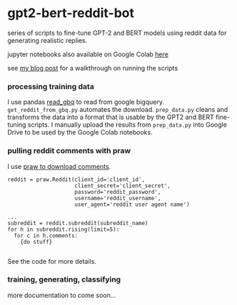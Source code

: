 # gpt2-bert-reddit-bot

series of scripts to fine-tune GPT-2 and BERT models using reddit data for generating realistic replies.

jupyter notebooks also available on Google Colab [here](https://drive.google.com/drive/folders/1by97qt6TBpi_o644uKnYmQE5AJB1ybMK?usp=sharing)

see [my blog post](https://www.bonkerfield.org/2020/02/reddit-bot-gpt2-bert/) for a walkthrough on running the scripts

### processing training data
I use pandas [read_gbq](https://pandas.pydata.org/pandas-docs/stable/reference/api/pandas.read_gbq.html) to read from google bigquery.  `get_reddit_from_gbq.py` automates the download.  `prep_data.py` cleans and transforms the data into a format that is usable by the GPT2 and BERT fine-tuning scripts.  I manually upload the results from `prep_data.py` into Google Drive to be used by the Google Colab notebooks.

### pulling reddit comments with praw
I use [praw to download comments](https://praw.readthedocs.io/en/latest/tutorials/comments.html). 
```
reddit = praw.Reddit(client_id='client_id', 
                     client_secret='client_secret',
                     password='reddit_password',
                     username='reddit_username',
                     user_agent='reddit user agent name')
                     
...
subreddit = reddit.subreddit(subreddit_name)
for h in subreddit.rising(limit=5):
  for c in h.comments:
    {do stuff}
 
```
See the code for more details.


### training, generating, classifying
more documentation to come soon...



